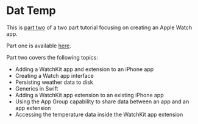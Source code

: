 # Dat Temp

This is [part two](http://www.connectthink.com/developers-corner/creating-a-watchkit-app-using-swift-part-two/) of a two part tutorial focusing on creating an Apple Watch app. 

Part one is available [here](http://www.connectthink.com/developers-corner/creating-a-watchkit-app-using-swift-part-one/).

Part two covers the following topics:

- Adding a WatchKit app and extension to an iPhone app
- Creating a Watch app interface
- Persisting weather data to disk
- Generics in Swift
- Adding a WatchKit app extension to an existing iPhone app
- Using the App Group capability to share data between an app and an app extension
- Accessing the temperature data inside the WatchKit app extension
